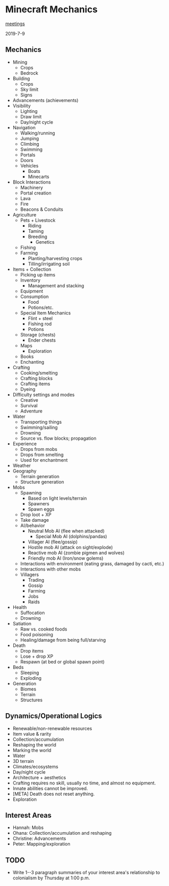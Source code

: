 # Minecraft Mechanics

[meetings](index.html)

2019-7-9

## Mechanics

- Mining
    * Crops
    * Bedrock
- Building
    * Crops
    * Sky limit
    * Signs
- Advancements (achievements)
- Visibility
    * Lighting
    * Draw limit
    * Day/night cycle
- Navigation
    * Walking/running
    * Jumping
    * Climbing
    * Swimming
    * Portals
    * Doors
    * Vehicles
         * Boats
         * Minecarts
- Block Interactions
    * Machinery
    * Portal creation
    * Lava
    * Fire
    * Beacons & Conduits
- Agriculture
    * Pets + Livestock
        * Riding
        * Taming
        * Breeding
            * Genetics
    * Fishing
    * Farming
        * Planting/harvesting crops
        * Tilling/irrigating soil
- Items + Collection
    * Picking up items
    * Inventory
        * Management and stacking
    * Equipment
    * Consumption
        * Food
        * Potions/etc.
    * Special Item Mechanics
        * Flint + steel
        * Fishing rod
        * Potions
    * Storage (chests)
        * Ender chests
    * Maps
        * Exploration
    * Books
    * Enchanting
- Crafting
    * Cooking/smelting
    * Crafting blocks
    * Crafting items
    * Dyeing
- Difficulty settings and modes
    * Creative
    * Survival
    * Adventure
- Water
    * Transporting things
    * Swimming/sailing
    * Drowning
    * Source vs. flow blocks; propagation
- Experience
    * Drops from mobs
    * Drops from smelting
    * Used for enchantment
- Weather
- Geography
    * Terrain generation
    * Structure generation
- Mobs
    * Spawning
        * Based on light levels/terrain
        * Spawners
        * Spawn eggs
    * Drop loot + XP
    * Take damage
    * AI/behavior
        * Neutral Mob AI (flee when attacked)
            * Special Mob AI (dolphins/pandas)
        * Villager AI (flee/gossip)
        * Hostile mob AI (attack on sight/explode)
        * Reactive mob AI (zombie pigmen and wolves)
        * Friendly mob AI (Iron/snow golems)
    * Interactions with environment (eating grass, damaged by cacti, etc.)
    * Interactions with other mobs
    * Villagers
        * Trading
        * Gossip
        * Farming
        * Jobs
        * Raids
- Health
    * Suffocation
    * Drowning
- Satiation
    * Raw vs. cooked foods
    * Food poisoning
    * Healing/damage from being full/starving
- Death
    * Drop items
    * Lose + drop XP
    * Respawn (at bed or global spawn point)
- Beds
    * Sleeping
    * Exploding
- Generation
    * Biomes
    * Terrain
    * Structures

## Dynamics/Operational Logics

- Renewable/non-renewable resources
- Item value & rarity
- Collection/accumulation
- Reshaping the world
- Marking the world
- Water
- 3D terrain
- Climates/ecosystems
- Day/night cycle
- Architecture + aesthetics
- Crafting requires no skill, usually no time, and almost no equipment.
- Innate abilities cannot be improved.
- [META] Death does not reset anything.
- Exploration

## Interest Areas

- Hannah: Mobs
- Ohana: Collection/accumulation and reshaping
- Christine: Advancements
- Peter: Mapping/exploration

## TODO

- Write 1--3 paragraph summaries of your interest area's relationship to
  colonialism by Thursday at 1:00 p.m.
